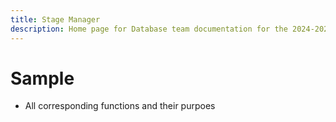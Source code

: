```yaml
---
title: Stage Manager
description: Home page for Database team documentation for the 2024-2025 year.
---
```


# Sample
- All corresponding functions and their purpoes